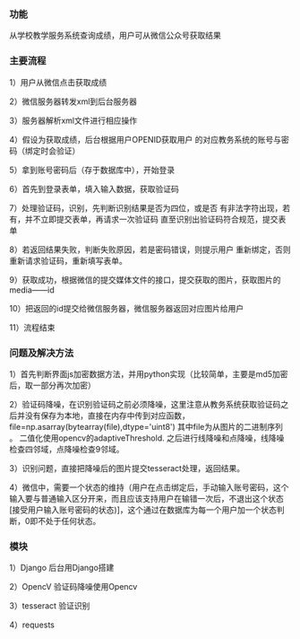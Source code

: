 ### 功能

从学校教学服务系统查询成绩，用户可从微信公众号获取结果

### 主要流程

1）用户从微信点击获取成绩

2）微信服务器转发xml到后台服务器

3）服务器解析xml文件进行相应操作

4）假设为获取成绩，后台根据用户OPENID获取用户
的对应教务系统的账号与密码（绑定时会验证）

5）拿到账号密码后（存于数据库中），开始登录

6）首先到登录表单，填入输入数据，获取验证码

7）处理验证码，识别，先判断识别结果是否为四位，或是否
有非法字符出现，若有，并不立即提交表单，再请求一次验证码
直至识别出验证码符合规范，提交表单

8）若返回结果失败，判断失败原因，若是密码错误，则提示用户
重新绑定，否则重新请求验证码，重新填写表单。

9）获取成功，根据微信的提交媒体文件的接口，提交获取的图片，获取图片的media——id

10）把返回的id提交给微信服务器，微信服务器返回对应图片给用户

11）流程结束

### 问题及解决方法

1）首先判断界面js加密数据方法，并用python实现（比较简单，主要是md5加密后，取一部分再次加密）

2）验证码降噪，在识别验证码之前必须降噪，这里注意从教务系统获取验证码之后并没有保存为本地，直接在内存中传到对应函数，
file=np.asarray(bytearray(file),dtype='uint8') 其中file为从图片的二进制序列
。
二值化使用opencv的adaptiveThreshold. 之后进行线降噪和点降噪，线降噪检查四邻域，点降噪检查9邻域。

3）识别问题，直接把降噪后的图片提交tesseract处理，返回结果。

4）微信中，需要一个状态的维持（用户在点击绑定后，手动输入账号密码，这个输入要与普通输入区分开来，而且应该支持用户在输错一次后，不退出这个状态[接受用户输入账号密码的状态)]，这个通过在数据库为每一个用户加一个状态判断，0即不处于任何状态。

### 模块

1）Django 后台用Django搭建

2）OpencV 验证码降噪使用Opencv

3）tesseract 验证识别

4）requests


